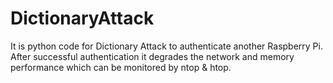 # DictionaryAttack
It is python code for Dictionary Attack to authenticate another Raspberry Pi. After successful authentication it degrades the network and memory performance which can be monitored by ntop &amp; htop.
